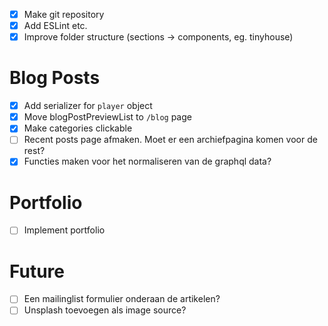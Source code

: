 -   [x] Make git repository
-   [x] Add ESLint etc.
-   [x] Improve folder structure (sections -> components, eg. tinyhouse)

# Blog Posts

-   [x] Add serializer for `player` object
-   [x] Move blogPostPreviewList to `/blog` page
-   [x] Make categories clickable
-   [ ] Recent posts page afmaken. Moet er een archiefpagina komen voor de rest?
-   [x] Functies maken voor het normaliseren van de graphql data?

# Portfolio

-   [ ] Implement portfolio

# Future

-   [ ] Een mailinglist formulier onderaan de artikelen?
-   [ ] Unsplash toevoegen als image source?
